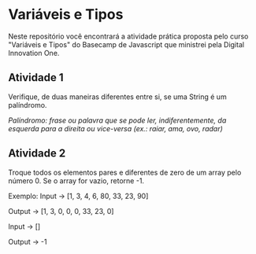 # Variáveis e Tipos

Neste repositório você encontrará a atividade prática proposta pelo curso "Variáveis e Tipos" do Basecamp de Javascript que ministrei pela Digital Innovation One.

## Atividade 1

Verifique, de duas maneiras diferentes entre si, se uma String é um palíndromo.

_Palíndromo: frase ou palavra que se pode ler, indiferentemente, da esquerda para a direita ou vice-versa (ex.: raiar, ama, ovo, radar)_

## Atividade 2

Troque todos os elementos pares e diferentes de zero de um array pelo número 0. Se o array for vazio, retorne -1.

Exemplo:
Input -> [1, 3, 4, 6, 80, 33, 23, 90]

Output -> [1, 3, 0, 0, 0, 33, 23, 0]

Input -> []

Output -> -1